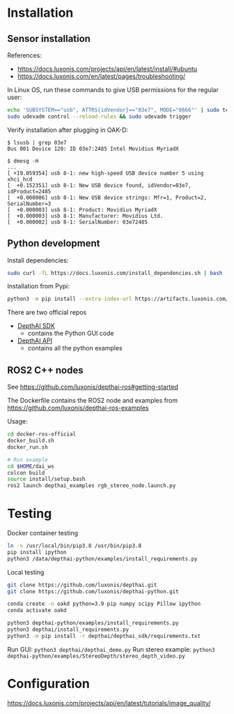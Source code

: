 # Installation

## Sensor installation

References:
- https://docs.luxonis.com/projects/api/en/latest/install/#ubuntu
- https://docs.luxonis.com/en/latest/pages/troubleshooting/

In Linux OS, run these commands to give USB permissions for the regular user:

```sh
echo 'SUBSYSTEM=="usb", ATTRS{idVendor}=="03e7", MODE="0666"' | sudo tee /etc/udev/rules.d/80-movidius.rules
sudo udevadm control --reload-rules && sudo udevadm trigger
```

Verify installation after plugging in OAK-D:

```
$ lsusb | grep 03e7
Bus 001 Device 120: ID 03e7:2485 Intel Movidius MyriadX
```

```
$ dmesg -H
...
[ +19.059354] usb 8-1: new high-speed USB device number 5 using xhci_hcd
[  +0.152351] usb 8-1: New USB device found, idVendor=03e7, idProduct=2485
[  +0.000006] usb 8-1: New USB device strings: Mfr=1, Product=2, SerialNumber=3
[  +0.000003] usb 8-1: Product: Movidius MyriadX
[  +0.000003] usb 8-1: Manufacturer: Movidius Ltd.
[  +0.000002] usb 8-1: SerialNumber: 03e72485
```

## Python development

Install dependencies:

```sh
sudo curl -fL https://docs.luxonis.com/install_dependencies.sh | bash
```

Installation from Pypi:
```sh
python3 -m pip install --extra-index-url https://artifacts.luxonis.com/artifactory/luxonis-python-snapshot-local/ depthai
```

There are two official repos
- [DepthAI SDK](https://github.com/luxonis/depthai)
    - contains the Python GUI code
- [DepthAI API](https://github.com/luxonis/depthai-python)
    - contains all the python examples

## ROS2 C++ nodes

See https://github.com/luxonis/depthai-ros#getting-started

The Dockerfile contains the ROS2 node and examples from https://github.com/luxonis/depthai-ros-examples

Usage:

```sh
cd docker-ros-official
docker_build.sh
docker_run.sh

# Run example
cd $HOME/dai_ws
colcon build
source install/setup.bash
ros2 launch depthai_examples rgb_stereo_node.launch.py
```

# Testing

Docker container testing

```sh
ln -s /usr/local/bin/pip3.8 /usr/bin/pip3.8
pip install ipython
python3 /data/depthai-python/examples/install_requirements.py
```

Local testing

```sh
git clone https://github.com/luxonis/depthai.git
git clone https://github.com/luxonis/depthai-python.git

conda create -n oakd python=3.9 pip numpy scipy Pillow ipython
conda activate oakd

python3 depthai-python/examples/install_requirements.py
python3 depthai/install_requirements.py
python3 -m pip install -r depthai/depthai_sdk/requirements.txt
```

Run GUI: `python3 depthai/depthai_demo.py`
Run stereo example: `python3 depthai-python/examples/StereoDepth/stereo_depth_video.py`

# Configuration

https://docs.luxonis.com/projects/api/en/latest/tutorials/image_quality/